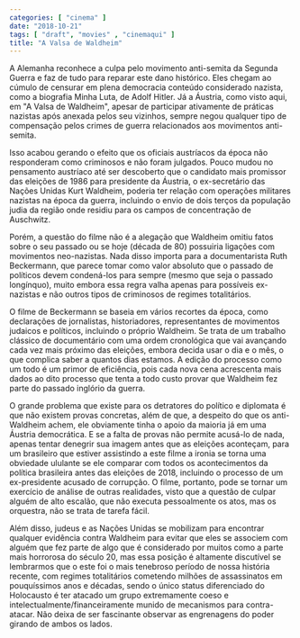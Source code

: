 ```yaml
---
categories: [ "cinema" ]
date: "2018-10-21"
tags: [ "draft", "movies" , "cinemaqui" ]
title: "A Valsa de Waldheim"
---
```

A Alemanha reconhece a culpa pelo movimento anti-semita da Segunda Guerra
e faz de tudo para reparar este dano histórico. Eles chegam ao cúmulo
de censurar em plena democracia conteúdo considerado nazista, como a
biografia Minha Luta, de Adolf Hitler. Já a Áustria, como visto aqui,
em "A Valsa de Waldheim", apesar de participar ativamente de práticas
nazistas após anexada pelos seu vizinhos, sempre negou qualquer tipo
de compensação pelos crimes de guerra relacionados aos movimentos
anti-semita.

Isso acabou gerando o efeito que os oficiais austríacos da época
não responderam como criminosos e não foram julgados. Pouco mudou no
pensamento austríaco até ser descoberto que o candidato mais promissor
das eleições de 1986 para presidente da Áustria, o ex-secretário das
Nações Unidas Kurt Waldheim, poderia ter relação com operações
militares nazistas na época da guerra, incluindo o envio de dois
terços da população judia da região onde residiu para os campos de
concentração de Auschwitz.

Porém, a questão do filme não é a alegação que Waldheim omitiu
fatos sobre o seu passado ou se hoje (década de 80) possuiria ligações
com movimentos neo-nazistas. Nada disso importa para a documentarista
Ruth Beckermann, que parece tomar como valor absoluto que o passado de
políticos devem condená-los para sempre (mesmo que seja o passado
longínquo), muito embora essa regra valha apenas para possíveis
ex-nazistas e não outros tipos de criminosos de regimes totalitários.

O filme de Beckermann se baseia em vários recortes da época, como
declarações de jornalistas, historiadores, representantes de movimentos
judaicos e políticos, incluindo o próprio Waldheim. Se trata de um
trabalho clássico de documentário com uma ordem cronológica que vai
avançando cada vez mais próximo das eleições, embora decida usar o
dia e o mês, o que complica saber a quantos dias estamos. A edição do
processo como um todo é um primor de eficiência, pois cada nova cena
acrescenta mais dados ao dito processo que tenta a todo custo provar
que Waldheim fez parte do passado inglório da guerra.

O grande problema que existe para os detratores do político e diplomata
é que não existem provas concretas, além de que, a despeito do que os
anti-Waldheim achem, ele obviamente tinha o apoio da maioria já em uma
Áustria democrática. E se a falta de provas não permite acusá-lo
de nada, apenas tentar denegrir sua imagem antes que as eleições
aconteçam, para um brasileiro que estiver assistindo a este filme a
ironia se torna uma obviedade ululante se ele comparar com todos os
acontecimentos da política brasileira antes das eleições de 2018,
incluindo o processo de um ex-presidente acusado de corrupção. O filme,
portanto, pode se tornar um exercício de análise de outras realidades,
visto que a questão de culpar alguém de alto escalão, que não executa
pessoalmente os atos, mas os orquestra, não se trata de tarefa fácil.

Além disso, judeus e as Nações Unidas se mobilizam para encontrar
qualquer evidência contra Waldheim para evitar que eles se associem
com alguém que fez parte de algo que é considerado por muitos como
a parte mais horrorosa do século 20, mas essa posição é altamente
discutível se lembrarmos que o este foi o mais tenebroso período de
nossa história recente, com regimes totalitários cometendo milhões
de assassinatos em pouquíssimos anos e décadas, sendo o único
status diferenciado do Holocausto é ter atacado um grupo extremamente
coeso e intelectualmente/financeiramente munido de mecanismos para
contra-atacar. Não deixa de ser fascinante observar as engrenagens do
poder girando de ambos os lados.
